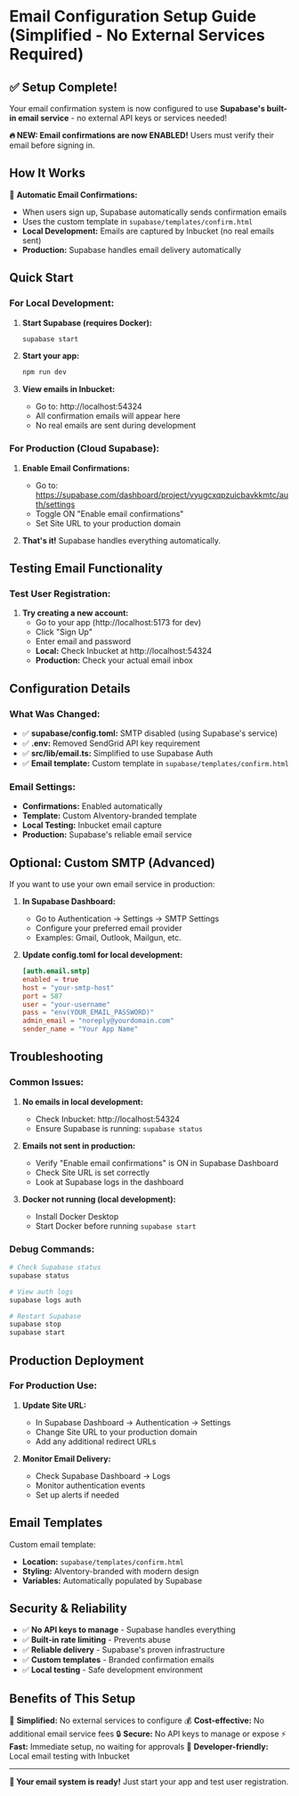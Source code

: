 # Email Configuration Setup Guide (Simplified - No External Services Required)

## ✅ **Setup Complete!**

Your email confirmation system is now configured to use **Supabase's built-in email service** - no external API keys or services needed!

**🔥 NEW: Email confirmations are now ENABLED!** Users must verify their email before signing in.

## How It Works

🎯 **Automatic Email Confirmations:**
- When users sign up, Supabase automatically sends confirmation emails
- Uses the custom template in `supabase/templates/confirm.html`
- **Local Development:** Emails are captured by Inbucket (no real emails sent)
- **Production:** Supabase handles email delivery automatically

## Quick Start

### For Local Development:

1. **Start Supabase (requires Docker):**
   ```bash
   supabase start
   ```

2. **Start your app:**
   ```bash
   npm run dev
   ```

3. **View emails in Inbucket:**
   - Go to: http://localhost:54324
   - All confirmation emails will appear here
   - No real emails are sent during development

### For Production (Cloud Supabase):

1. **Enable Email Confirmations:**
   - Go to: https://supabase.com/dashboard/project/vyugcxqpzuicbavkkmtc/auth/settings
   - Toggle ON "Enable email confirmations"
   - Set Site URL to your production domain

2. **That's it!** Supabase handles everything automatically.

## Testing Email Functionality

### Test User Registration:

1. **Try creating a new account:**
   - Go to your app (http://localhost:5173 for dev)
   - Click "Sign Up"
   - Enter email and password
   - **Local:** Check Inbucket at http://localhost:54324
   - **Production:** Check your actual email inbox

## Configuration Details

### What Was Changed:
- ✅ **supabase/config.toml:** SMTP disabled (using Supabase's service)
- ✅ **.env:** Removed SendGrid API key requirement
- ✅ **src/lib/email.ts:** Simplified to use Supabase Auth
- ✅ **Email template:** Custom template in `supabase/templates/confirm.html`

### Email Settings:
- **Confirmations:** Enabled automatically
- **Template:** Custom AIventory-branded template
- **Local Testing:** Inbucket email capture
- **Production:** Supabase's reliable email service

## Optional: Custom SMTP (Advanced)

If you want to use your own email service in production:

1. **In Supabase Dashboard:**
   - Go to Authentication → Settings → SMTP Settings
   - Configure your preferred email provider
   - Examples: Gmail, Outlook, Mailgun, etc.

2. **Update config.toml for local development:**
   ```toml
   [auth.email.smtp]
   enabled = true
   host = "your-smtp-host"
   port = 587
   user = "your-username"
   pass = "env(YOUR_EMAIL_PASSWORD)"
   admin_email = "noreply@yourdomain.com"
   sender_name = "Your App Name"
   ```

## Troubleshooting

### Common Issues:

1. **No emails in local development:**
   - Check Inbucket: http://localhost:54324
   - Ensure Supabase is running: `supabase status`

2. **Emails not sent in production:**
   - Verify "Enable email confirmations" is ON in Supabase Dashboard
   - Check Site URL is set correctly
   - Look at Supabase logs in the dashboard

3. **Docker not running (local development):**
   - Install Docker Desktop
   - Start Docker before running `supabase start`

### Debug Commands:

```bash
# Check Supabase status
supabase status

# View auth logs
supabase logs auth

# Restart Supabase
supabase stop
supabase start
```

## Production Deployment

### For Production Use:

1. **Update Site URL:**
   - In Supabase Dashboard → Authentication → Settings
   - Change Site URL to your production domain
   - Add any additional redirect URLs

2. **Monitor Email Delivery:**
   - Check Supabase Dashboard → Logs
   - Monitor authentication events
   - Set up alerts if needed

## Email Templates

Custom email template:
- **Location:** `supabase/templates/confirm.html`
- **Styling:** AIventory-branded with modern design
- **Variables:** Automatically populated by Supabase

## Security & Reliability

- ✅ **No API keys to manage** - Supabase handles everything
- ✅ **Built-in rate limiting** - Prevents abuse
- ✅ **Reliable delivery** - Supabase's proven infrastructure
- ✅ **Custom templates** - Branded confirmation emails
- ✅ **Local testing** - Safe development environment

## Benefits of This Setup

🚀 **Simplified:** No external services to configure
💰 **Cost-effective:** No additional email service fees
🔒 **Secure:** No API keys to manage or expose
⚡ **Fast:** Immediate setup, no waiting for approvals
🧪 **Developer-friendly:** Local email testing with Inbucket

---

**🎉 Your email system is ready!** Just start your app and test user registration.